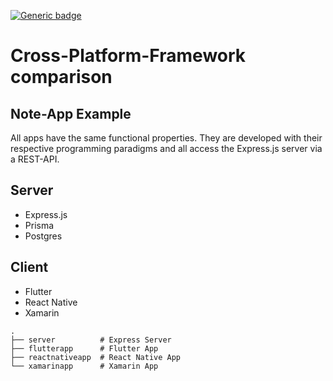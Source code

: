 [![Generic badge](https://img.shields.io/badge/Work%20in%20Progress%3F-YES-red.svg)](https://shields.io/)

# Cross-Platform-Framework comparison

## Note-App Example

All apps have the same functional properties. They are developed with their respective programming paradigms and all access the Express.js server via a REST-API.

## Server

- Express.js
- Prisma
- Postgres

## Client

- Flutter
- React Native
- Xamarin

```
.
├── server          # Express Server
├── flutterapp      # Flutter App
├── reactnativeapp  # React Native App
└── xamarinapp      # Xamarin App
